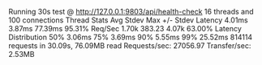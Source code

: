 Running 30s test @ http://127.0.0.1:9803/api/health-check
  16 threads and 100 connections
  Thread Stats   Avg      Stdev     Max   +/- Stdev
    Latency     4.01ms    3.87ms  77.39ms   95.31%
    Req/Sec     1.70k   383.23     4.07k    63.00%
  Latency Distribution
     50%    3.06ms
     75%    3.69ms
     90%    5.55ms
     99%   25.52ms
  814114 requests in 30.09s, 76.09MB read
Requests/sec:  27056.97
Transfer/sec:      2.53MB
